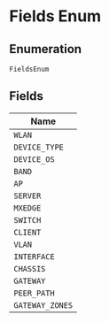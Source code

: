 
# Fields Enum

## Enumeration

`FieldsEnum`

## Fields

| Name |
|  --- |
| `WLAN` |
| `DEVICE_TYPE` |
| `DEVICE_OS` |
| `BAND` |
| `AP` |
| `SERVER` |
| `MXEDGE` |
| `SWITCH` |
| `CLIENT` |
| `VLAN` |
| `INTERFACE` |
| `CHASSIS` |
| `GATEWAY` |
| `PEER_PATH` |
| `GATEWAY_ZONES` |

